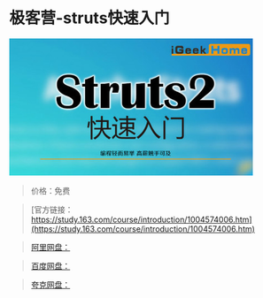 # 极客营-struts快速入门

![img](../../../assets/study163/free/9E43548FE06599596E4DEBE72B70CACD.jpg)

> 价格：免费

> [官方链接：https://study.163.com/course/introduction/1004574006.htm](https://study.163.com/course/introduction/1004574006.htm)

> [阿里网盘：]()

> [百度网盘：]()

> [夸克网盘：]()
